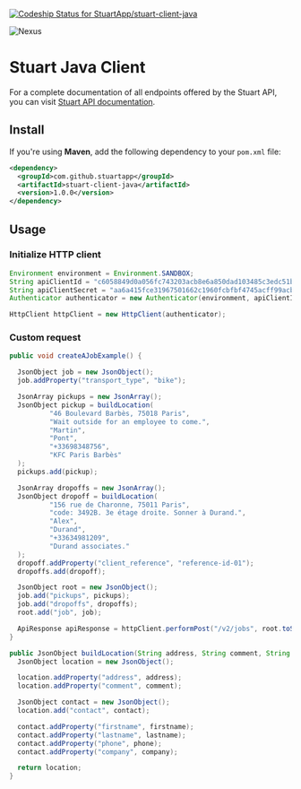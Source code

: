 [ ![Codeship Status for StuartApp/stuart-client-java](https://app.codeship.com/projects/d4832110-0f57-0136-454f-1e7ea711f6fc/status?branch=master)](https://app.codeship.com/projects/282509)

![Nexus](https://img.shields.io/nexus/r/https/oss.sonatype.org/com.github.stuartapp/stuart-client-java.svg)

# Stuart Java Client
For a complete documentation of all endpoints offered by the Stuart API, you can visit [Stuart API documentation](https://stuart.api-docs.io).

## Install
If you're using **Maven**, add the following dependency to your `pom.xml` file:

``` xml
<dependency>
  <groupId>com.github.stuartapp</groupId>
  <artifactId>stuart-client-java</artifactId>
  <version>1.0.0</version>
</dependency>
```

## Usage

### Initialize HTTP client

```java
Environment environment = Environment.SANDBOX;
String apiClientId = "c6058849d0a056fc743203acb8e6a850dad103485c3edc51b16a9260cc7a7689"; // can be found here: https://admin-sandbox.stuart.com/client/api
String apiClientSecret = "aa6a415fce31967501662c1960fcbfbf4745acff99acb19dbc1aae6f76c9c618"; // can be found here: https://admin-sandbox.stuart.com/client/api
Authenticator authenticator = new Authenticator(environment, apiClientId, apiClientSecret);

HttpClient httpClient = new HttpClient(authenticator);
```

### Custom request

```java
public void createAJobExample() {

  JsonObject job = new JsonObject();
  job.addProperty("transport_type", "bike");

  JsonArray pickups = new JsonArray();
  JsonObject pickup = buildLocation(
          "46 Boulevard Barbès, 75018 Paris",
          "Wait outside for an employee to come.",
          "Martin",
          "Pont",
          "+33698348756",
          "KFC Paris Barbès"
  );
  pickups.add(pickup);

  JsonArray dropoffs = new JsonArray();
  JsonObject dropoff = buildLocation(
          "156 rue de Charonne, 75011 Paris",
          "code: 3492B. 3e étage droite. Sonner à Durand.",
          "Alex",
          "Durand",
          "+33634981209",
          "Durand associates."
  );
  dropoff.addProperty("client_reference", "reference-id-01");
  dropoffs.add(dropoff);

  JsonObject root = new JsonObject();
  job.add("pickups", pickups);
  job.add("dropoffs", dropoffs);
  root.add("job", job);

  ApiResponse apiResponse = httpClient.performPost("/v2/jobs", root.toString());
}

public JsonObject buildLocation(String address, String comment, String firstname, String lastname, String phone, String company) {
  JsonObject location = new JsonObject();

  location.addProperty("address", address);
  location.addProperty("comment", comment);

  JsonObject contact = new JsonObject();
  location.add("contact", contact);

  contact.addProperty("firstname", firstname);
  contact.addProperty("lastname", lastname);
  contact.addProperty("phone", phone);
  contact.addProperty("company", company);

  return location;
}

```
